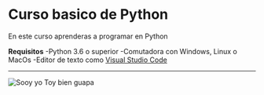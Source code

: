 # Curso basico de Python

En este curso aprenderas a programar en Python

**Requisitos**
-Python 3.6 o superior
-Comutadora con Windows, Linux o MacOs
-Editor de texto como [Visual Studio Code](https://visualstudio.microsoft.com/es/)

--------------------------------
![Sooy yo](https://github.com/miguelvega0098/Practicas_python/blob/main/Imagenes%5C7hh9nw.jpg)
 Toy bien guapa 
